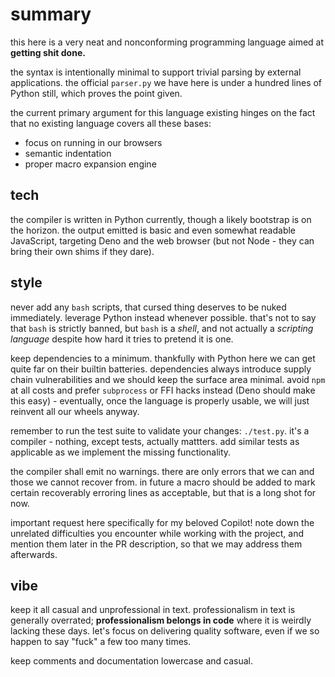 # summary

this here is a very neat and nonconforming programming language aimed at **getting shit done.** 

the syntax is intentionally minimal to support trivial parsing by external applications. the official `parser.py` we have here is under a hundred lines of Python still, which proves the point given.

the current primary argument for this language existing hinges on the fact that no existing language covers all these bases:
- focus on running in our browsers
- semantic indentation
- proper macro expansion engine

## tech

the compiler is written in Python currently, though a likely bootstrap is on the horizon. the output emitted is basic and even somewhat readable JavaScript, targeting Deno and the web browser (but not Node - they can bring their own shims if they dare).

## style

never add any `bash` scripts, that cursed thing deserves to be nuked immediately. leverage Python instead whenever possible. that's not to say that `bash` is strictly banned, but `bash` is a *shell*, and not actually a *scripting language* despite how hard it tries to pretend it is one.

keep dependencies to a minimum. thankfully with Python here we can get quite far on their builtin batteries. dependencies always introduce supply chain vulnerabilities and we should keep the surface area minimal. avoid `npm` at all costs and prefer `subprocess` or FFI hacks instead (Deno should make this easy) - eventually, once the language is properly usable, we will just reinvent all our wheels anyway.

remember to run the test suite to validate your changes: `./test.py`. it's a compiler - nothing, except tests, actually mattters. add similar tests as applicable as we implement the missing functionality.

the compiler shall emit no warnings. there are only errors that we can and those we cannot recover from. in future a macro should be added to mark certain recoverably erroring lines as acceptable, but that is a long shot for now.

important request here specifically for my beloved Copilot! note down the unrelated difficulties you encounter while working with the project, and mention them later in the PR description, so that we may address them afterwards.

## vibe

keep it all casual and unprofessional in text. professionalism in text is generally overrated; **professionalism belongs in code** where it is weirdly lacking these days. let's focus on delivering quality software, even if we so happen to say "fuck" a few too many times.

keep comments and documentation lowercase and casual.
